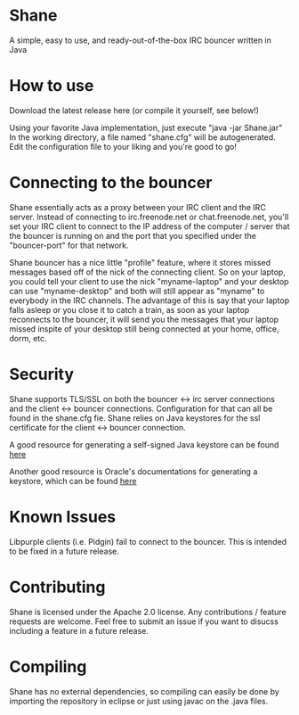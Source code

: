 # Shane
A simple, easy to use, and ready-out-of-the-box IRC bouncer written in Java

# How to use
Download the latest release here (or compile it yourself, see below!)

Using your favorite Java implementation, just execute "java -jar Shane.jar"
In the working directory, a file named "shane.cfg" will be autogenerated. 
Edit the configuration file to your liking and you're good to go!

# Connecting to the bouncer
Shane essentially acts as a proxy between your IRC client and the IRC server. Instead of connecting to irc.freenode.net or chat.freenode.net, you'll set your IRC client to connect to the IP address of the computer / server that the bouncer is running on and the port that you specified under the "bouncer-port" for that network.

Shane bouncer has a nice little "profile" feature, where it stores missed messages based off of the nick of the connecting client. So on your laptop, you could tell your client to use the nick "myname-laptop" and your desktop can use "myname-desktop" and both will still appear as "myname" to everybody in the IRC channels. The advantage of this is say that your laptop falls asleep or you close it to catch a train, as soon as your laptop reconnects to the bouncer, it will send you the messages that your laptop missed inspite of your desktop still being connected at your home, office, dorm, etc. 

# Security
Shane supports TLS/SSL on both the bouncer <-> irc server connections and the client <-> bouncer connections. Configuration for that can all be found in the shane.cfg fie. Shane relies on Java keystores for the ssl certificate for the client <-> bouncer connection. 

A good resource for generating a self-signed Java keystore can be found [here](https://discuss.pivotal.io/hc/en-us/articles/202652748-Generating-a-self-signed-SSL-certificate-using-the-Java-keytool-command-)

Another good resource is Oracle's documentations for generating a keystore, which can be found [here](https://docs.oracle.com/cd/E19509-01/820-3503/6nf1il6er/index.html) 

# Known Issues
Libpurple clients (i.e. Pidgin) fail to connect to the bouncer. This is intended to be fixed in a future release.

# Contributing
Shane is licensed under the Apache 2.0 license. Any contributions / feature requests are welcome. Feel free to submit an issue if you want to disucss including a feature in a future release.

# Compiling
Shane has no external dependencies, so compiling can easily be done by importing the repository in eclipse or just using javac on the .java files.
